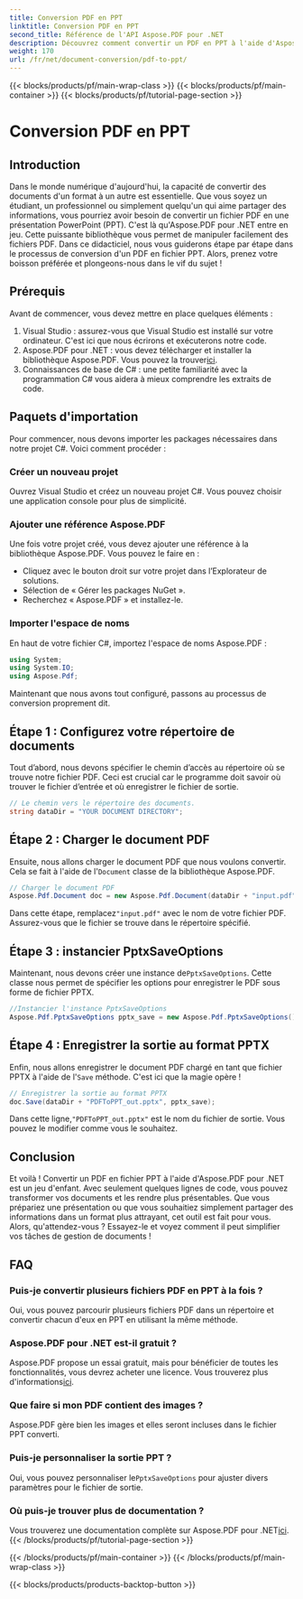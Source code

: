 ```yaml
---
title: Conversion PDF en PPT
linktitle: Conversion PDF en PPT
second_title: Référence de l'API Aspose.PDF pour .NET
description: Découvrez comment convertir un PDF en PPT à l'aide d'Aspose.PDF pour .NET grâce à ce guide étape par étape. Simple, efficace et parfait pour les présentations.
weight: 170
url: /fr/net/document-conversion/pdf-to-ppt/
---
```


{{< blocks/products/pf/main-wrap-class >}}
{{< blocks/products/pf/main-container >}}
{{< blocks/products/pf/tutorial-page-section >}}

# Conversion PDF en PPT

## Introduction

Dans le monde numérique d'aujourd'hui, la capacité de convertir des documents d'un format à un autre est essentielle. Que vous soyez un étudiant, un professionnel ou simplement quelqu'un qui aime partager des informations, vous pourriez avoir besoin de convertir un fichier PDF en une présentation PowerPoint (PPT). C'est là qu'Aspose.PDF pour .NET entre en jeu. Cette puissante bibliothèque vous permet de manipuler facilement des fichiers PDF. Dans ce didacticiel, nous vous guiderons étape par étape dans le processus de conversion d'un PDF en fichier PPT. Alors, prenez votre boisson préférée et plongeons-nous dans le vif du sujet !

## Prérequis

Avant de commencer, vous devez mettre en place quelques éléments :

1. Visual Studio : assurez-vous que Visual Studio est installé sur votre ordinateur. C'est ici que nous écrirons et exécuterons notre code.
2.  Aspose.PDF pour .NET : vous devez télécharger et installer la bibliothèque Aspose.PDF. Vous pouvez la trouver[ici](https://releases.aspose.com/pdf/net/).
3. Connaissances de base de C# : une petite familiarité avec la programmation C# vous aidera à mieux comprendre les extraits de code.

## Paquets d'importation

Pour commencer, nous devons importer les packages nécessaires dans notre projet C#. Voici comment procéder :

### Créer un nouveau projet

Ouvrez Visual Studio et créez un nouveau projet C#. Vous pouvez choisir une application console pour plus de simplicité.

### Ajouter une référence Aspose.PDF

Une fois votre projet créé, vous devez ajouter une référence à la bibliothèque Aspose.PDF. Vous pouvez le faire en :

- Cliquez avec le bouton droit sur votre projet dans l’Explorateur de solutions.
- Sélection de « Gérer les packages NuGet ».
- Recherchez « Aspose.PDF » et installez-le.

### Importer l'espace de noms

En haut de votre fichier C#, importez l'espace de noms Aspose.PDF :

```csharp
using System;
using System.IO;
using Aspose.Pdf;
```

Maintenant que nous avons tout configuré, passons au processus de conversion proprement dit.

## Étape 1 : Configurez votre répertoire de documents

Tout d’abord, nous devons spécifier le chemin d’accès au répertoire où se trouve notre fichier PDF. Ceci est crucial car le programme doit savoir où trouver le fichier d’entrée et où enregistrer le fichier de sortie.

```csharp
// Le chemin vers le répertoire des documents.
string dataDir = "YOUR DOCUMENT DIRECTORY";
```

## Étape 2 : Charger le document PDF

 Ensuite, nous allons charger le document PDF que nous voulons convertir. Cela se fait à l'aide de l'`Document` classe de la bibliothèque Aspose.PDF.

```csharp
// Charger le document PDF
Aspose.Pdf.Document doc = new Aspose.Pdf.Document(dataDir + "input.pdf");
```

 Dans cette étape, remplacez`"input.pdf"` avec le nom de votre fichier PDF. Assurez-vous que le fichier se trouve dans le répertoire spécifié.

## Étape 3 : instancier PptxSaveOptions

 Maintenant, nous devons créer une instance de`PptxSaveOptions`. Cette classe nous permet de spécifier les options pour enregistrer le PDF sous forme de fichier PPTX.

```csharp
//Instancier l'instance PptxSaveOptions
Aspose.Pdf.PptxSaveOptions pptx_save = new Aspose.Pdf.PptxSaveOptions();
```

## Étape 4 : Enregistrer la sortie au format PPTX

 Enfin, nous allons enregistrer le document PDF chargé en tant que fichier PPTX à l'aide de l'`Save` méthode. C'est ici que la magie opère !

```csharp
// Enregistrer la sortie au format PPTX
doc.Save(dataDir + "PDFToPPT_out.pptx", pptx_save);
```

 Dans cette ligne,`"PDFToPPT_out.pptx"` est le nom du fichier de sortie. Vous pouvez le modifier comme vous le souhaitez.

## Conclusion

Et voilà ! Convertir un PDF en fichier PPT à l'aide d'Aspose.PDF pour .NET est un jeu d'enfant. Avec seulement quelques lignes de code, vous pouvez transformer vos documents et les rendre plus présentables. Que vous prépariez une présentation ou que vous souhaitiez simplement partager des informations dans un format plus attrayant, cet outil est fait pour vous. Alors, qu'attendez-vous ? Essayez-le et voyez comment il peut simplifier vos tâches de gestion de documents !

## FAQ

### Puis-je convertir plusieurs fichiers PDF en PPT à la fois ?
Oui, vous pouvez parcourir plusieurs fichiers PDF dans un répertoire et convertir chacun d'eux en PPT en utilisant la même méthode.

### Aspose.PDF pour .NET est-il gratuit ?
 Aspose.PDF propose un essai gratuit, mais pour bénéficier de toutes les fonctionnalités, vous devrez acheter une licence. Vous trouverez plus d'informations[ici](https://purchase.aspose.com/buy).

### Que faire si mon PDF contient des images ?
Aspose.PDF gère bien les images et elles seront incluses dans le fichier PPT converti.

### Puis-je personnaliser la sortie PPT ?
 Oui, vous pouvez personnaliser le`PptxSaveOptions` pour ajuster divers paramètres pour le fichier de sortie.

### Où puis-je trouver plus de documentation ?
 Vous trouverez une documentation complète sur Aspose.PDF pour .NET[ici](https://reference.aspose.com/pdf/net/).
{{< /blocks/products/pf/tutorial-page-section >}}

{{< /blocks/products/pf/main-container >}}
{{< /blocks/products/pf/main-wrap-class >}}

{{< blocks/products/products-backtop-button >}}
